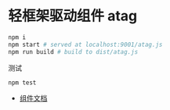 # 轻框架驱动组件 atag

```bash
npm i
npm start # served at localhost:9001/atag.js
npm run build # build to dist/atag.js
```

测试

```bash
npm test
```

* [组件文档](https://developer.taobao.com/components/)
